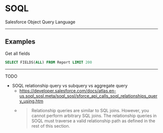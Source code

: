 # SOQL

Salesforce Object Query Language

---

## Examples

Get all fields

```sql
SELECT FIELDS(ALL) FROM Report LIMIT 200
```

---

TODO

- SOQL relationship query vs subquery vs aggregate query
  - <https://developer.salesforce.com/docs/atlas.en-us.soql_sosl.meta/soql_sosl/sforce_api_calls_soql_relationships_query_using.htm>
  - > Relationship queries are similar to SQL joins. However, you cannot perform arbitrary SQL joins. The relationship queries in SOQL must traverse a valid relationship path as defined in the rest of this section.
